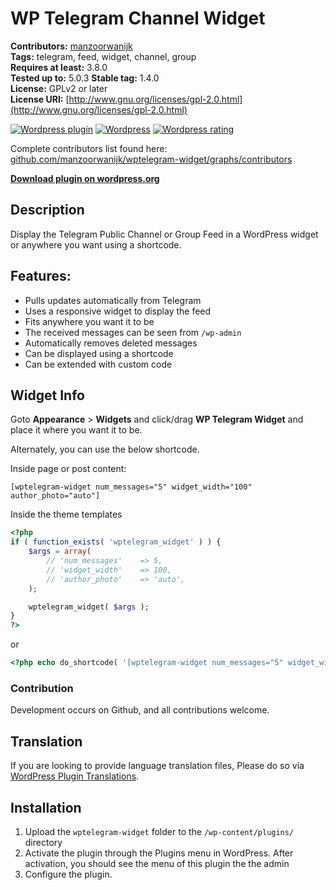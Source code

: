 # WP Telegram Channel Widget

**Contributors:**      [manzoorwanijk](https://github.com/manzoorwanijk)  
**Tags:**              telegram, feed, widget, channel, group  
**Requires at least:** 3.8.0  
**Tested up to:**      5.0.3 
**Stable tag:**        1.4.0  
**License:**           GPLv2 or later  
**License URI:**       [http://www.gnu.org/licenses/gpl-2.0.html](http://www.gnu.org/licenses/gpl-2.0.html)  

[![Wordpress plugin](https://img.shields.io/wordpress/plugin/v/wptelegram-widget.svg)](https://wordpress.org/plugins/wptelegram-widget/)
[![Wordpress](https://img.shields.io/wordpress/plugin/dt/wptelegram-widget.svg)](https://wordpress.org/plugins/wptelegram-widget/)
[![Wordpress rating](https://img.shields.io/wordpress/plugin/r/wptelegram-widget.svg)](https://wordpress.org/plugins/wptelegram-widget/)

Complete contributors list found here: [github.com/manzoorwanijk/wptelegram-widget/graphs/contributors](https://github.com/manzoorwanijk/wptelegram-widget/graphs/contributors)

**[Download plugin on wordpress.org](https://wordpress.org/plugins/wptelegram-widget/)**

## Description

Display the Telegram Public Channel or Group Feed in a WordPress widget or anywhere you want using a shortcode.

## Features:

* Pulls updates automatically from Telegram
* Uses a responsive widget to display the feed
* Fits anywhere you want it to be
* The received messages can be seen from `/wp-admin`
* Automatically removes deleted messages
* Can be displayed using a shortcode
* Can be extended with custom code

## Widget Info
Goto **Appearance** > **Widgets** and click/drag **WP Telegram Widget** and place it where you want it to be.

Alternately, you can use the below shortcode.

Inside page or post content:

`[wptelegram-widget num_messages="5" widget_width="100" author_photo="auto"]`

Inside the theme templates
```php
<?php
if ( function_exists( 'wptelegram_widget' ) ) {
    $args = array(
        // 'num_messages'    => 5,
        // 'widget_width'    => 100,
        // 'author_photo'    => 'auto',
    );

    wptelegram_widget( $args );
}
?>
```
or
```php
<?php echo do_shortcode( '[wptelegram-widget num_messages="5" widget_width="100" author_photo="always_show"]' ); ?>
```

### Contribution
Development occurs on Github, and all contributions welcome.

## Translation
If you are looking to provide language translation files, Please do so via [WordPress Plugin Translations](https://translate.wordpress.org/projects/wp-plugins/wptelegram-widget).

## Installation

1. Upload the `wptelegram-widget` folder to the `/wp-content/plugins/` directory
2. Activate the plugin through the Plugins menu in WordPress. After activation, you should see the menu of this plugin the the admin
3. Configure the plugin.

